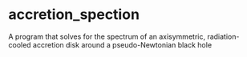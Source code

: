 accretion_spection
==================

A program that solves for the spectrum of an axisymmetric, radiation-cooled accretion disk around a pseudo-Newtonian black hole

